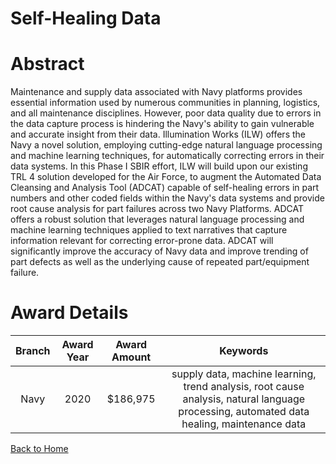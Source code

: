 
Self-Healing Data
=================

# Abstract


Maintenance and supply data associated with Navy platforms provides essential information used by numerous communities in planning, logistics, and all maintenance disciplines. However, poor data quality due to errors in the data capture process is hindering the Navy's ability to gain vulnerable and accurate insight from their data. Illumination Works (ILW) offers the Navy a novel solution, employing cutting-edge natural language processing and machine learning techniques, for automatically correcting errors in their data systems. In this Phase I SBIR effort, ILW will build upon our existing TRL 4 solution developed for the Air Force, to augment the Automated Data Cleansing and Analysis Tool (ADCAT) capable of self-healing errors in part numbers and other coded fields within the Navy's data systems and provide root cause analysis for part failures across two Navy Platforms. ADCAT offers a robust solution that leverages natural language processing and machine learning techniques applied to text narratives that capture information relevant for correcting error-prone data. ADCAT will significantly improve the accuracy of Navy data and improve trending of part defects as well as the underlying cause of repeated part/equipment failure.  

# Award Details

|Branch|Award Year|Award Amount|Keywords|
| :---: | :---: | :---: | :---: |
|Navy|2020|$186,975|supply data, machine learning, trend analysis, root cause analysis, natural language processing, automated data healing, maintenance data|
  
  


[Back to Home](https://github.com/chrischow/dod_sbir_awards#2176)